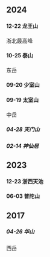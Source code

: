 ## 2024

#### 12-22 龙王山

浙北最高峰

#### 10-25 泰山

东岳

#### 09-20 少室山

#### 09-19 太室山

中岳

##### 04-28 天门山

##### 02-14 神仙居

## 2023

#### 12-23 浙西天池

#### 06-03 普陀山

## 2017

##### 04-26 华山

西岳
